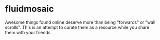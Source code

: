 fluidmosaic
===========

Awesome things found online deserve more than being "forwards" or "wall scrolls". This is an attempt to curate them as a resource while you share them with your friends.
